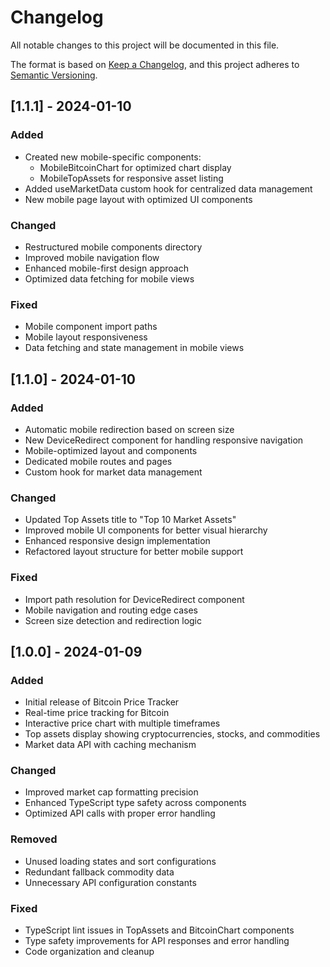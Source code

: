 # Changelog

All notable changes to this project will be documented in this file.

The format is based on [Keep a Changelog](https://keepachangelog.com/en/1.0.0/),
and this project adheres to [Semantic Versioning](https://semver.org/spec/v2.0.0.html).

## [1.1.1] - 2024-01-10

### Added
- Created new mobile-specific components:
  - MobileBitcoinChart for optimized chart display
  - MobileTopAssets for responsive asset listing
- Added useMarketData custom hook for centralized data management
- New mobile page layout with optimized UI components

### Changed
- Restructured mobile components directory
- Improved mobile navigation flow
- Enhanced mobile-first design approach
- Optimized data fetching for mobile views

### Fixed
- Mobile component import paths
- Mobile layout responsiveness
- Data fetching and state management in mobile views

## [1.1.0] - 2024-01-10

### Added
- Automatic mobile redirection based on screen size
- New DeviceRedirect component for handling responsive navigation
- Mobile-optimized layout and components
- Dedicated mobile routes and pages
- Custom hook for market data management

### Changed
- Updated Top Assets title to "Top 10 Market Assets"
- Improved mobile UI components for better visual hierarchy
- Enhanced responsive design implementation
- Refactored layout structure for better mobile support

### Fixed
- Import path resolution for DeviceRedirect component
- Mobile navigation and routing edge cases
- Screen size detection and redirection logic

## [1.0.0] - 2024-01-09

### Added
- Initial release of Bitcoin Price Tracker
- Real-time price tracking for Bitcoin
- Interactive price chart with multiple timeframes
- Top assets display showing cryptocurrencies, stocks, and commodities
- Market data API with caching mechanism

### Changed
- Improved market cap formatting precision
- Enhanced TypeScript type safety across components
- Optimized API calls with proper error handling

### Removed
- Unused loading states and sort configurations
- Redundant fallback commodity data
- Unnecessary API configuration constants

### Fixed
- TypeScript lint issues in TopAssets and BitcoinChart components
- Type safety improvements for API responses and error handling
- Code organization and cleanup
